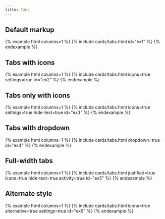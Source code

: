 ```yaml
---
title: Tabs
---
```


## Default markup

{% example html columns=1 %}
{% include cards/tabs.html id="ex1" %}
{% endexample %}

## Tabs with icons

{% example html columns=1 %}
{% include cards/tabs.html icons=true settings=true id="ex2" %}
{% endexample %}

## Tabs only with icons

{% example html columns=1 %}
{% include cards/tabs.html icons=true settings=true hide-text=true id="ex3" %}
{% endexample %}

## Tabs with dropdown

{% example html columns=1 %}
{% include cards/tabs.html dropdown=true id="ex4" %}
{% endexample %}

## Full-width tabs

{% example html columns=1 %}
{% include cards/tabs.html justified=true icons=true hide-text=true activity=true id="ex5" %}
{% endexample %}

## Alternate style

{% example html columns=1 %}
{% include cards/tabs.html icons=true alternative=true settings=true id="ex6" %}
{% endexample %}
